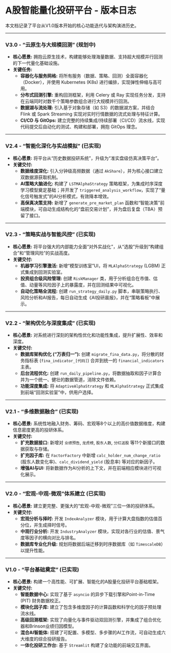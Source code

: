 # A股智能量化投研平台 - 版本日志

本文档记录了平台从V1.0版本开始的核心功能迭代与架构演进历史。

---

### **V3.0 - “云原生与大规模回测” (规划中)**

* **核心愿景:** 拥抱云原生技术，构建能够处理海量数据、支持超大规模并行回测的下一代量化基础设施。
* **关键任务:**
    * **容器化与服务网格:** 将所有服务（数据、策略、回测）全面容器化（Docker），并使用 Kubernetes (K8s) 进行编排，实现弹性伸缩与高可用。
    * **分布式回测引擎:** 重构回测框架，利用 Celery 或 Ray 实现任务分发，支持在云端同时对数千个策略参数组合进行大规模并行回测。
    * **数据湖与流处理:** 引入基于对象存储（如 S3）的数据湖方案，并结合 Flink 或 Spark Streaming 实现对实时行情数据的流式处理与特征计算。
    * **CI/CD 与 GitOps:** 建立完整的持续集成/持续部署（CI/CD）流水线，实现代码提交后自动化的测试、构建和部署，拥抱 GitOps 理念。
    
---

### **V2.4 - “智能化深化与实战模拟” (已实现)**

* **核心愿景:** 将平台从“历史数据投研系统”，升级为“准实盘级仿真决策平台”。
* **关键交付:**
    * **数据维度深化:** 引入分钟级高频数据（通过 `AkShare`），并为核心接口建立双数据源获取机制。
    * **AI策略大脑进化:** 构建了 `LSTMAlphaStrategy` 策略框架，为集成时序深度学习模型奠定基础；并开发了 `triggered_analysis_workflow`，实现了“量化信号触发式”的AI分析模式，有效降本增效。
    * **高保真决策支持:** 新增了 `generate_pre_market_plan` 函数和“智能决策”前端模块，可自动生成结构化的“盘前交易计划”，并为盘后复盘（TBA）预留了接口。

---

### **V2.3 - “策略实战与智能风控” (已实现)**

* **核心愿景:** 将平台强大的内部能力全面“对外实战化”，从“选股”升级到“构建组合”和“管理风险”的实战高度。
* **关键交付:**
    * **机器学习引擎激活:** 新增“模型训练室”UI，将 `MLAlphaStrategy` (LGBM) 正式集成到回测实验室。
    * **投资组合级风险管理:** 创建 `RiskManager` 类，用于分析组合在市值、估值、动量等风险因子上的暴露度，并在回测结果中可视化。
    * **自动化策略全流程:** 创建 `run_strategy_daily.py` 脚本，串联策略执行、风险分析和AI报告，每日自动生成《AI投研晨报》，并在“策略看板”中展示。

---

### **V2.2 - “架构优化与深度集成” (已实现)**

* **核心愿景:** 对系统进行深刻的架构性优化和功能性集成，提升扩展性、效率和深度。
* **关键交付:**
    * **数据库架构优化 (“万表归一”):** 创建 `migrate_fina_data.py`，将分散的财务指标表 (`fina_indicator_[代码]`) 合并到统一的 `financial_indicators` 主表。
    * **后台流程优化:** 创建 `run_daily_pipeline.py`，将数据抽取和因子计算合并为一个统一、健壮的数据管道，消除文件依赖。
    * **功能深度集成:** 将 `AdaptiveAlphaStrategy` 和 `MLAlphaStrategy` 正式集成到前端“回测实验室”中，供用户选择。

---

### **V2.1 - “多维数据融合” (已实现)**

* **核心愿景:** 系统性地融入财务、筹码、宏观等8个以上的高价值数据维度，构建信息密度更高的投研体系。
* **关键交付:**
    * **扩充数据接口:** 新增对 `业绩预告`, `龙虎榜`, `股东人数`, `分红送股` 等11个新接口的数据获取与存储。
    * **扩充因子库:** 在 `FactorFactory` 中新增 `calc_holder_num_change_ratio` (股东人数变化率)、`calc_dividend_yield` (股息率) 等对应的新因子。
    * **增强AI与UI:** 将新数据作为AI分析的上下文，并在前端相应模块进行可视化展示。

---

### **V2.0 - “宏观-中观-微观”体系建立 (已实现)**

* **核心愿景:** 建立更完整、更强大的“宏观-中观-微观”三位一体的投研体系。
* **关键交付:**
    * **宏观分析与择时:** 开发 `IndexAnalyzer` 模块，用于计算大盘指数的估值百分位，并生成择时信号。
    * **中观行业分析:** 开发 `IndustryAnalyzer` 模块，实现对各行业的估值、景气度等因子的横向对比与排名。
    * **数据库专业化升级:** 规划将数据后端迁移到时序数据库（如 `TimescaleDB`）以提升性能。

---

### **V1.0 - “平台基础奠定” (已实现)**

* **核心愿景:** 构建一个高性能、可扩展、智能化的A股量化投研平台基础框架。
* **关键交付:**
    * **智能数据中心:** 实现了基于 `asyncio` 的异步下载引擎和Point-in-Time (PIT) 财务数据校正。
    * **模块化因子库:** 建立了包含多维度因子的计算函数和科学化的因子预处理流水线。
    * **高级回测框架:** 实现了向量化与事件驱动双回测引擎，并集成了组合优化器和Brinson业绩归因模型。
    * **混合AI智能体:** 搭建了可配置、多模型、多步骤的AI工作流，可自动生成六大维度的综合投研报告。
    * **一体化投研工作台:** 基于 `Streamlit` 构建了全功能的前端交互界面。